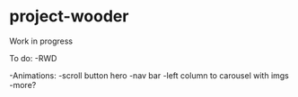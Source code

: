 # project-wooder

Work in progress

To do:
  -RWD
  
  -Animations:
    -scroll button hero
    -nav bar
    -left column to carousel with imgs
    -more?
